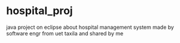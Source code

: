 # hospital_proj
java project on eclipse about hospital management system made by software engr from uet taxila and shared by me 
